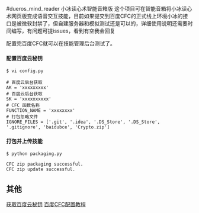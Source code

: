 #dueros_mind_reader
小冰读心术智能音箱版
这个项目可在智能音箱将小冰读心术网页版变成语音交互技能，目前如果提交到百度CFC的正式线上环境小冰的接口是被微软封禁了，但自建服务器和模拟测试还是可以的，详细使用说明还需要时间编写，有问题可提issues，看到有空我会回复

配置完百度CFC就可以在技能管理后台测试了。
#### 配置百度云秘钥
	$ vi config.py 
```
# 百度云后台获取
AK = 'xxxxxxxxx'
# 百度云后台获取
SK = 'xxxxxxxxxx'
# CFC 函数名称
FUNCTION_NAME = 'xxxxxxxx'
# 打包忽略文件
IGNORE_FILES = ['.git', '.idea', '.DS_Store', '.DS_Store', '.gitignore', 'baidubce', 'Crypto.zip']
```
#### 打包并上传技能
	$ python packaging.py
	
	CFC zip packaging successful.
	CFC zip update successful.
## 其他
[获取百度云秘钥](https://cloud.baidu.com/doc/Reference/GetAKSK.html#.E5.A6.82.E4.BD.95.E8.8E.B7.E5.8F.96AK.20.2F.20SK)
[百度CFC配置教程](https://cloud.baidu.com/doc/CFC/BestPractise.html#.E4.BB.8E.E5.A4.B4.E5.88.9B.E5.BB.BA.E5.87.BD.E6.95.B0)
